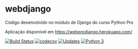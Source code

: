 # webdjango
Código desenvolvido no módulo de Django do curso Python Pro

Aplicação disponível em https://webprodjango.herokuapp.com/ 

[![Build Status](https://travis-ci.com/faleite/webdjango.svg?branch=master)](https://travis-ci.com/faleite/webdjango)
[![codecov](https://codecov.io/gh/faleite/webdjango/branch/master/graph/badge.svg?token=C6PEEAMAAA)](https://codecov.io/gh/faleite/webdjango)
[![Updates](https://pyup.io/repos/github/faleite/webdjango/shield.svg)](https://pyup.io/repos/github/faleite/webdjango/)
[![Python 3](https://pyup.io/repos/github/faleite/webdjango/python-3-shield.svg)](https://pyup.io/repos/github/faleite/webdjango/)
